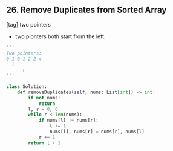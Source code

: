 ## 26. Remove Duplicates from Sorted Array
[tag] two pointers
- two pionters both start from the left. 
```python
'''
Two pointers:
0 1 0 1 2 2 4
  l
      r  
'''

class Solution:
    def removeDuplicates(self, nums: List[int]) -> int:
        if not nums:
            return
        l, r = 0, 0
        while r < len(nums):
            if nums[l] != nums[r]:
                l += 1
                nums[l], nums[r] = nums[r], nums[l]
            r += 1
        return l + 1
```
